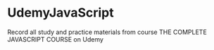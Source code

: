 # UdemyJavaScript
Record all study and practice materials from course THE COMPLETE JAVASCRIPT COURSE on Udemy
